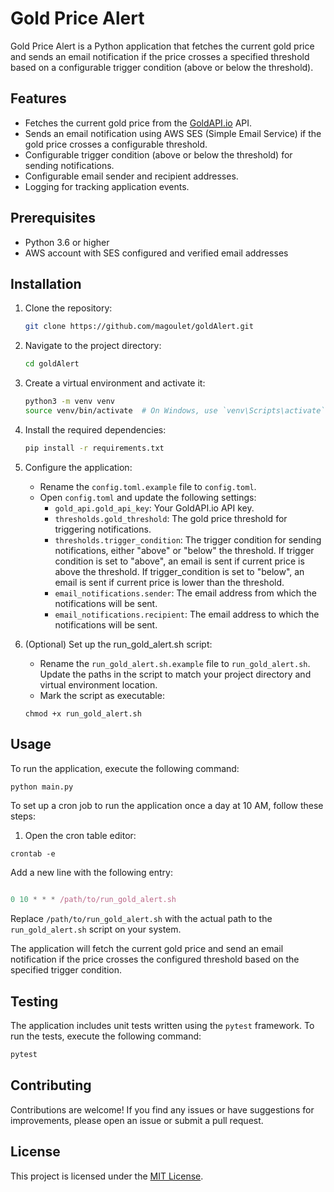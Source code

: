 # Gold Price Alert

Gold Price Alert is a Python application that fetches the current gold price and sends an email notification if the price crosses a specified threshold based on a configurable trigger condition (above or below the threshold).

## Features

- Fetches the current gold price from the [GoldAPI.io](https://www.goldapi.io/) API.
- Sends an email notification using AWS SES (Simple Email Service) if the gold price crosses a configurable threshold.
- Configurable trigger condition (above or below the threshold) for sending notifications.
- Configurable email sender and recipient addresses.
- Logging for tracking application events.

## Prerequisites

- Python 3.6 or higher
- AWS account with SES configured and verified email addresses

## Installation

1. Clone the repository:

   ```bash
   git clone https://github.com/magoulet/goldAlert.git
   ```

2. Navigate to the project directory:

   ```bash
   cd goldAlert
   ```

3. Create a virtual environment and activate it:

   ```bash
   python3 -m venv venv
   source venv/bin/activate  # On Windows, use `venv\Scripts\activate`
   ```

4. Install the required dependencies:

   ```bash
   pip install -r requirements.txt
   ```

5. Configure the application:

   - Rename the `config.toml.example` file to `config.toml`.
   - Open `config.toml` and update the following settings:
     - `gold_api.gold_api_key`: Your GoldAPI.io API key.
     - `thresholds.gold_threshold`: The gold price threshold for triggering notifications.
     - `thresholds.trigger_condition`: The trigger condition for sending notifications, either "above" or "below" the threshold. If trigger condition is set to "above", an email is sent if current price is above the threshold.  If trigger_condition is set to "below", an email is sent if current price is lower than the threshold.
     - `email_notifications.sender`: The email address from which the notifications will be sent.
     - `email_notifications.recipient`: The email address to which the notifications will be sent.

6. (Optional) Set up the run_gold_alert.sh script:

    - Rename the `run_gold_alert.sh.example` file to `run_gold_alert.sh`.
    Update the paths in the script to match your project directory and virtual environment location.
    - Mark the script as executable:
    ```text
    chmod +x run_gold_alert.sh
    ```



## Usage

To run the application, execute the following command:

```bash
python main.py
```

To set up a cron job to run the application once a day at 10 AM, follow these steps:

1. Open the cron table editor:
```text
crontab -e
```

Add a new line with the following entry:

```javascript

0 10 * * * /path/to/run_gold_alert.sh
```

Replace `/path/to/run_gold_alert.sh` with the actual path to the `run_gold_alert.sh` script on your system.

The application will fetch the current gold price and send an email notification if the price crosses the configured threshold based on the specified trigger condition.

## Testing

The application includes unit tests written using the `pytest` framework. To run the tests, execute the following command:

```bash
pytest
```

## Contributing

Contributions are welcome! If you find any issues or have suggestions for improvements, please open an issue or submit a pull request.

## License

This project is licensed under the [MIT License](LICENSE).
